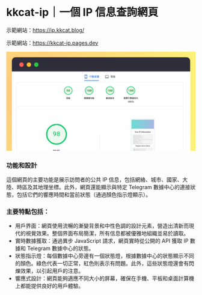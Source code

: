 # kkcat-ip｜一個 IP 信息查詢網頁
示範網站：https://ip.kkcat.blog/

示範網站：https://kkcat-ip.pages.dev

![](https://raw.githubusercontent.com/KKKKKCAT/kkcat-ip/main/kkcat-ip.png)

### 功能和設計
這個網頁的主要功能是展示訪問者的公共 IP 信息，包括網絡、城市、國家、大陸、時區及其地理坐標。此外，網頁還能顯示與特定 Telegram 數據中心的連接狀態，包括它們的響應時間和當前狀態（通過顏色指示燈顯示）。

### 主要特點包括：

- 用戶界面：網頁使用流暢的漸變背景和中性色調的設計元素，營造出清新而現代的視覺效果。整個界面布局簡潔，所有信息都被優雅地組織並易於讀取。
- 實時數據獲取：通過異步 JavaScript 請求，網頁實時從公開的 API 獲取 IP 數據和 Telegram 數據中心的狀態。
- 狀態指示燈：每個數據中心旁邊有一個狀態燈，根據數據中心的狀態顯示不同的顏色。綠色代表一切正常，紅色則表示有問題。此外，這些狀態燈還會有閃爍效果，以引起用戶的注意。
- 響應式設計：網頁能夠適應不同大小的屏幕，確保在手機、平板和桌面計算機上都能提供良好的用戶體驗。
